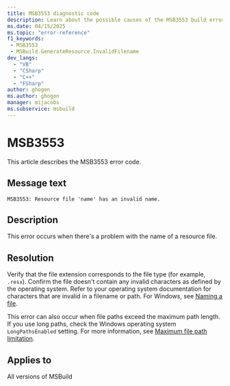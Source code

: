 ```yaml
---
title: MSB3553 diagnostic code
description: Learn about the possible causes of the MSB3553 build error and get troubleshooting tips.
ms.date: 04/15/2025
ms.topic: "error-reference"
f1_keywords:
 - MSB3553
 - MSBuild.GenerateResource.InvalidFilename
dev_langs:
  - "VB"
  - "CSharp"
  - "C++"
  - "FSharp"
author: ghogen
ms.author: ghogen
manager: mijacobs
ms.subservice: msbuild
---
```

# MSB3553

This article describes the MSB3553 error code.

## Message text

`MSB3553: Resource file 'name' has an invalid name.`

## Description

This error occurs when there's a problem with the name of a resource file.

## Resolution

Verify that the file extension corresponds to the file type (for example, `.resx`). Confirm the file doesn't contain any invalid characters as defined by the operating system. Refer to your operating system documentation for characters that are invalid in a filename or path. For Windows, see [Naming a file](/windows/win32/fileio/naming-a-file#naming-conventions).

This error can also occur when file paths exceed the maximum path length. If you use long paths, check the Windows operating system `LongPathsEnabled` setting. For more information, see [Maximum file path limitation](/windows/win32/fileio/maximum-file-path-limitation?tabs=cmd).

## Applies to

All versions of MSBuild
